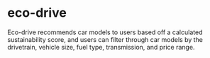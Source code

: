 # eco-drive
Eco-drive recommends car models to users based off a calculated sustainability score, and users can filter through car models by the drivetrain, vehicle size, fuel type, transmission, and price range.

